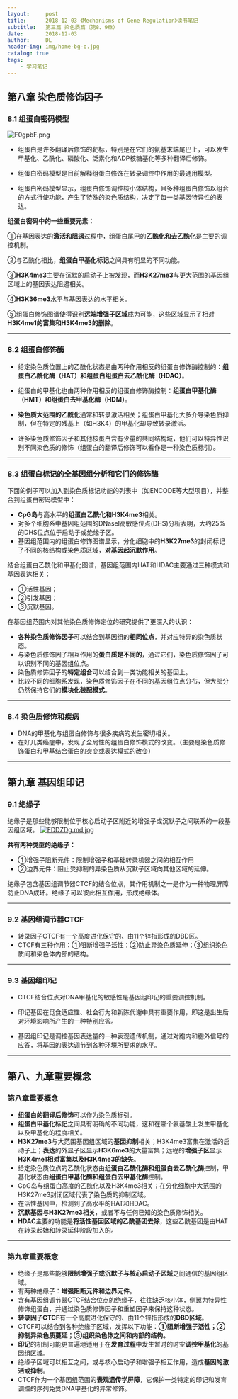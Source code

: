 ```yaml
---
layout:     post
title:      2018-12-03-《Mechanisms of Gene Regulation》读书笔记
subtitle:   第三篇 染色质篇（第8、9章）
date:       2018-12-03
author:     DL
header-img: img/home-bg-o.jpg
catalog: true
tags:
    - 学习笔记
---
```


## 第八章 染色质修饰因子

### 8.1 组蛋白密码模型
![F0gpbF.png](https://s1.ax1x.com/2018/12/17/F0gpbF.png)

- 组蛋白是许多翻译后修饰的靶标，特别是在它们的氨基末端尾巴上，可以发生甲基化、乙酰化、磷酸化、泛素化和ADP核糖基化等多种翻译后修饰。

- 组蛋白密码模型是目前解释组蛋白修饰在转录调控中作用的最通用模型。

- 组蛋白密码模型显示，组蛋白修饰调控核小体结构，且多种组蛋白修饰以组合的方式行使功能，产生了特殊的染色质结构，决定了每一类基因特异性的表达。

**组蛋白密码中的一些重要元素：**

①在基因表达的**激活和阻遏**过程中，组蛋白尾巴的**乙酰化和去乙酰化**是主要的调控机制。

②与乙酰化相比，**组蛋白甲基化标记**之间具有明显的不同功能。

③**H3K4me3**主要在沉默的启动子上被发现，而**H3K27me3**与更大范围的基因组区域上的基因表达阻遏相关。

④**H3K36me3**水平与基因表达的水平相关。

⑤组蛋白修饰图谱使得识别**远端增强子区域**成为可能，这些区域显示了相对**H3K4me1的富集和H3K4me3的删除**。

---

### 8.2 组蛋白修饰酶

- 给定染色质位置上的乙酰化状态是由两种作用相反的组蛋白修饰酶控制的：**组蛋白乙酰化酶（HAT）和组蛋白组蛋白去乙酰化酶（HDAC）**。

- 组蛋白的甲基化也由两种作用相反的组蛋白修饰酶控制：**组蛋白甲基化酶（HMT）和组蛋白去甲基化酶（HDM）**。

- **染色质大范围的乙酰化**通常和转录激活相关；组蛋白甲基化大多介导染色质抑制，但在特定的残基上（如H3K4）的甲基化却导致转录激活。

- 许多染色质修饰因子和其他核蛋白含有少量的共同结构域，他们可以特异性识别不同染色质的修饰（组蛋白的翻译后修饰可以看作是一种染色质标引）。

---

### 8.3 组蛋白标记的全基因组分析和它们的修饰酶
下面的例子可以加入到染色质标记功能的列表中（如ENCODE等大型项目），并整合到组蛋白密码模型中：

- **CpG岛**与高水平的**组蛋白乙酰化和H3K4me3**相关。
- 对多个细胞系中基因组范围的DNaseⅠ高敏感位点(DHS)分析表明，大约25%的DHS位点位于启动子或绝缘子区。
- 基因组范围内的组蛋白修饰图谱显示，分化细胞中的**H3K27me3**的封闭标记了不同的核结构或染色质区域，**对基因起沉默作用**。

结合组蛋白乙酰化和甲基化图谱，基因组范围内HAT和HDAC主要通过三种模式和基因表达相关：

- ①活性基因；
- ②引发基因；
- ③沉默基因。

在基因组范围内对其他染色质修饰定位的研究提供了更深入的认识：

- **各种染色质修饰因子**可以结合到基因组的**相同位点**，并对应特异的染色质状态。
- 与染色质修饰因子相互作用的**蛋白质是不同的**，通过它们，染色质修饰因子可以识别不同的基因组位点。
- 染色质修饰因子的**特定组合**可以结合到一类功能相关的基因上。
- 比较不同的细胞系发现，染色质修饰因子在不同的基因组位点分布，但大部分仍然保持它们的**模块化装配模式**。

---

### 8.4 染色质修饰和疾病

- DNA的甲基化与组蛋白修饰与很多疾病的发生密切相关。
- 在好几类癌症中，发现了全局性的组蛋白修饰模式的改变。（主要是染色质修饰蛋白和甲基结合蛋白的突变或表达模式的改变）

---

## 第九章 基因组印记

### 9.1 绝缘子
绝缘子是那些能够限制位于核心启动子区附近的增强子或沉默子之间联系的一段基因组区域。
[![FDDZDg.md.jpg](https://s1.ax1x.com/2018/12/19/FDDZDg.md.jpg)](https://imgchr.com/i/FDDZDg)

**共有两种类型的绝缘子：**

- ①增强子阻断元件：限制增强子和基础转录机器之间的相互作用
- ②边界元件：阻止受抑制的异染色质从沉默子区域向其他区域的延伸。

绝缘子包含基因组调节器CTCF的结合位点，其作用机制之一是作为一种物理屏障防止DNA成环。绝缘子可以彼此相互作用，形成绝缘体。

---

### 9.2 基因组调节器CTCF

- 转录因子CTCF有一个高度进化保守的、由11个锌指形成的DBD区。
- CTCF有三种作用：①阻断增强子活性；②防止异染色质延伸；③组织染色质间和染色体内部的结构。

---

### 9.3 基因组印记

- CTCF结合位点对DNA甲基化的敏感性是基因组印记的重要调控机制。

- 印记基因在觅食适应性、社会行为和新陈代谢中具有重要作用，即这是出生后对环境影响所产生的一种特别应答。

- 基因组印记是调控基因表达量的一种表观遗传机制，通过对胞内和胞外信号的应答，将基因的表达调节到各种环境所要求的水平。

---

## 第八、九章重要概念

### 第八章重要概念

- **组蛋白的翻译后修饰**可以作为染色质标引。
- **组蛋白甲基化标记**之间具有明确的不同功能，这和在哪个氨基酸上发生甲基化以及甲基化的程度相关。
- **H3K27me3**与大范围基因组区域的**基因抑制**相关；H3K4me3富集在激活的启动子上；**表达**的外显子区显示**H3K6me3**的大量富集；远程的**增强子区**显示**H3K4me1相对富集以及H3K4me3的缺失**。
- 给定染色质位点的乙酰化状态由**组蛋白乙酰化酶和组蛋白去乙酰化酶**控制，甲基化状态由**组蛋白甲基化酶和组蛋白去甲基化酶**控制。
- CpG岛与组蛋白高度的乙酰化以及H3K4me3相关；在分化细胞中大范围的H3K27me3封闭区域代表了染色质的抑制区域。
- 在活性基因中，检测到了高水平的HAT和HDAC。
- **沉默基因与H3K27me3相关**，或者不与任何已知的染色质修饰相关。
- **HDAC**主要的功能是**将活性基因区域的乙酰基团去除**，这些乙酰基团是由HAT在转录起始和转录延伸阶段加入的。

---

### 第九章重要概念

- 绝缘子是那些能够**限制增强子或沉默子与核心启动子区域**之间通信的基因组区域。
- 有两种绝缘子：**增强阻断元件和边界元件**。
- 含有基因组调节器CTCF结合位点的绝缘子，往往缺乏核小体，侧翼为特异性修饰组蛋白，并通过染色质修饰因子和重塑因子来保持这种状态。
- **转录因子CTCF**有一个高度进化保守的、由11个锌指形成的**DBD区域**。
- CTCF可以结合到各种绝缘子区域，发挥以下功能：**①阻断增强子活性；②抑制异染色质蔓延；③组织染色体之间和内部的结构。**
- **印记**的机制可能更普遍地适用于在**发育过程**中发生暂时的时空**调控甲基化**的基因组区域。
- 绝缘子区域可以相互之间，或与核心启动子和增强子相互作用，造成**基因的激活或抑制**。
- CTCF作为一个基因组范围的**表观遗传学屏障**，它保护一类特定的印记和发育调控的序列免受DNA甲基化的异常修饰。
